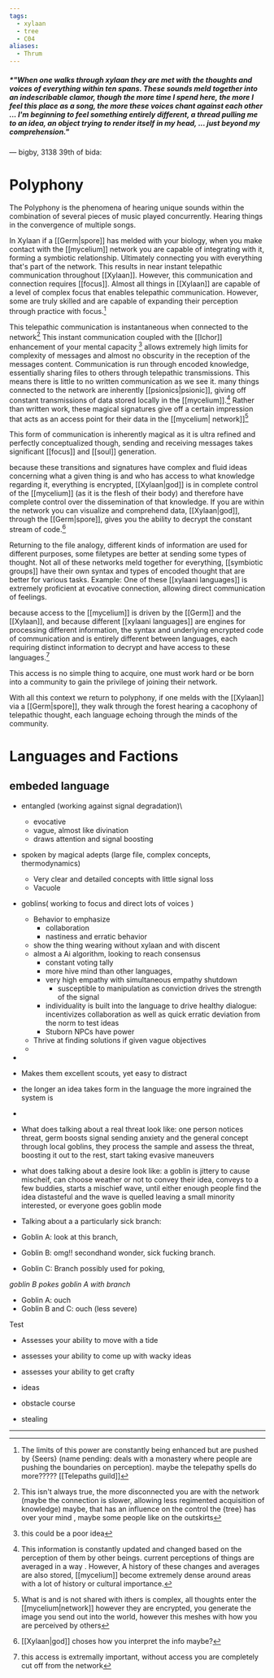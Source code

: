 ```yaml
---
tags:
  - xylaan
  - tree
  - C04
aliases:
  - Thrum
---
```


 ##### *"When one walks through xylaan they are met with the thoughts and voices of everything within ten spans. These sounds meld together into an indescribable clamor, though the more time I spend here, the more I feel this place as a song, the more these voices chant against each other ... I'm beginning to feel something entirely different, a thread pulling me to an idea, an object trying to render itself in my head, ... just beyond my comprehension." 
  — bigby, 3138 39th of bida: 
 
 # Polyphony
The Polyphony is the phenomena of hearing unique sounds within the combination of several pieces of music played concurrently. Hearing things in the convergence of multiple songs.

In Xylaan if a [[Germ|spore]] has melded with your biology, when you make contact with the [[mycelium]] network you are capable of integrating with it, forming a symbiotic relationship. Ultimately connecting you with everything that's part of the network. This results in near instant telepathic communication throughout [[Xylaan]]. However, this communication and connection requires [[focus]]. Almost all things in [[Xylaan]] are capable of a level of complex focus that enables telepathic communication. However, some are truly skilled and are capable of expanding their perception through practice with focus.[^1] 

This telepathic communication is instantaneous when connected to the network[^2] This instant communication coupled with the [[Ichor]] enhancement of your mental capacity [^3] allows extremely high limits for complexity of messages and almost no obscurity in the reception of the messages content.  Communication is run through  encoded knowledge, essentially sharing files to others through telepathic transmissions. This means there is little to no written communication as we see it. many things connected to the network are inherently [[psionics|psionic]],  giving off constant transmissions of data stored locally in the [[mycelium]].[^4]  Rather than written work, these magical signatures give off a certain impression that acts as an access point for their data in the [[mycelium| network]][^5]

This form of communication is inherently magical as it is ultra refined and perfectly conceptualized though, sending and receiving messages takes significant [[focus]] and [[soul]] generation. 

because these transitions and signatures have complex and fluid ideas concerning what a given thing is and who has access to what knowledge regarding it, everything is encrypted, [[Xylaan|god]]  is in complete control of the [[mycelium]] (as it is the flesh of their body) and therefore have complete control over the dissemination of that knowledge. If you are within the network you can visualize and comprehend data, [[Xylaan|god]], through the [[Germ|spore]], gives you the ability to decrypt the constant stream of code.[^6]

Returning to the file analogy, different kinds of information are used for different purposes, some filetypes are better at sending some types of thought. Not all of these networks meld together for everything,  [[symbiotic groups]] have their own syntax and types of encoded thought that are better for various tasks.  Example: One of these [[xylaani languages]] is extremely proficient at evocative connection, allowing direct communication of feelings.  

because access to the [[mycelium]] is driven by the [[Germ]] and the [[Xylaan]], and because different [[xylaani languages]] are engines for processing different information, the syntax and underlying encrypted code of communication and is entirely different between languages, each requiring distinct information to decrypt and have access to these languages.[^7]

This access is no simple thing to acquire, one must work hard or be born into a community to gain the privilege of joining their network.

With all this context we return to polyphony, if one melds with the [[Xylaan]] via a [[Germ|spore]], they walk through the forest hearing a cacophony of telepathic thought, each language echoing through the minds of the community. 

 # Languages and Factions
  ## embeded language
- entangled (working against signal degradation)\
	- evocative
	- vague, almost like divination
	- draws attention and signal boosting 
- spoken by magical adepts (large file, complex concepts, thermodynamics)
	- Very clear and detailed concepts with little signal loss
	- Vacuole
- goblins( working to focus and direct lots of voices )
	- Behavior to emphasize
		- collaboration
		- nastiness and erratic behavior
	- show the thing wearing without xylaan and with discent 
	- almost a Ai algorithm, looking to reach consensus
		- constant voting tally 
		- more hive mind than other languages, 
		- very high empathy with simultaneous empathy shutdown
			- susceptible to manipulation as conviction drives the strength of the signal
		- individuality is built into the language to drive healthy dialogue: incentivizes collaboration as well as quick erratic deviation from the norm to test ideas
		- Stuborn NPCs have power
	- Thrive at finding solutions if given vague objectives 
	- 

- 

- Makes them excellent scouts, yet easy to distract

- the longer an idea takes form in the language the more ingrained the system is 

-

  

- What does talking about a real threat look like: one person notices threat, germ boosts signal sending anxiety and the general concept through local goblins, they process the sample and assess the threat, boosting it out to the rest, start taking evasive maneuvers 

  

- what does talking about a desire look like: a goblin is jittery to cause mischeif, can choose weather or not to convey their idea, conveys to a few buddies, starts a mischief wave, until either enough people find the idea distasteful and the wave is quelled leaving a small minority interested, or everyone goes goblin mode

  

- Talking about a a particularly sick branch: 

- Goblin A: look at this branch, 
- Goblin B: omg!! secondhand wonder, sick fucking branch. 
- Goblin C: Branch possibly used for poking, 

*goblin B pokes goblin A with branch*

- Goblin A: ouch
- Goblin B and C: ouch (less severe)

  

Test

- Assesses your ability to move with a tide

- assesses your ability to come up with wacky ideas

- assesses your ability to get crafty 

- ideas

- obstacle course 

- stealing
--- 
[^1]: The limits of this power are constantly being enhanced but are pushed by {Seers} (name pending: deals with a monastery where people are pushing the boundaries on perception). maybe the telepathy spells do more????? [[Telepaths guild]]
[^2]: This isn't always true, the more disconnected you are with the network (maybe the connection is slower, allowing less regimented acquisition of knowledge) maybe, that has an influence on the control the {tree} has over your mind , maybe some people like on the outskirts
[^3]:  this could be a poor idea 
[^4]: This information is constantly updated and changed based on the perception of them by other beings. current perceptions of things are averaged in a way . However, A history of these changes and averages are also stored, [[mycelium]] become extremely dense around areas with a lot of history or cultural importance.
[^5]: What is and is not shared with ithers is complex,  all thoughts enter the [[mycelium|network]]  however they are encrypted, you generate the image you send out into the world, however this meshes with how you are perceived by others 
[^6]: [[Xylaan|god]] choses how you interpret the info maybe?
[^7]: this access is extremally important, without access you are completely cut off from the network 
[^8]: 